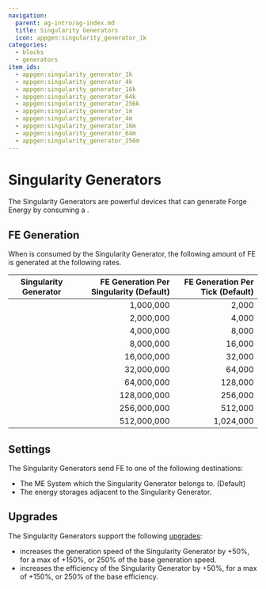 ```yaml
---
navigation:
  parent: ag-intro/ag-index.md
  title: Singularity Generators
  icon: appgen:singularity_generator_1k
categories:
  - blocks
  - generators
item_ids:
  - appgen:singularity_generator_1k
  - appgen:singularity_generator_4k
  - appgen:singularity_generator_16k
  - appgen:singularity_generator_64k
  - appgen:singularity_generator_256k
  - appgen:singularity_generator_1m
  - appgen:singularity_generator_4m
  - appgen:singularity_generator_16m
  - appgen:singularity_generator_64m
  - appgen:singularity_generator_256m
---
```


# Singularity Generators

<Column gap="1">
  <Row gap="1">
    <BlockImage id="appgen:singularity_generator_1k" scale="4" p:active="true"/>
    <BlockImage id="appgen:singularity_generator_4k" scale="4" p:active="true" />
    <BlockImage id="appgen:singularity_generator_16k" scale="4" p:active="true" />
    <BlockImage id="appgen:singularity_generator_64k" scale="4" p:active="true" />
    <BlockImage id="appgen:singularity_generator_256k" scale="4" p:active="true" />
  </Row>
  <Row gap="1">
    <BlockImage id="appgen:singularity_generator_1m" scale="4" p:active="true" />
    <BlockImage id="appgen:singularity_generator_4m" scale="4" p:active="true" />
    <BlockImage id="appgen:singularity_generator_16m" scale="4" p:active="true" />
    <BlockImage id="appgen:singularity_generator_64m" scale="4" p:active="true" />
    <BlockImage id="appgen:singularity_generator_256m" scale="4" p:active="true" />
  </Row>
</Column>

The Singularity Generators are powerful devices that can generate Forge Energy by
consuming a <ItemLink id="ae2:singularity" />.

## FE Generation

When <ItemLink id="ae2:singularity" /> is consumed by the Singularity Generator, the following amount of FE is generated
at the following rates.

| Singularity Generator                               | FE Generation Per Singularity (Default) | FE Generation Per Tick (Default) |
|-----------------------------------------------------|----------------------------------------:|---------------------------------:|
| <ItemLink id="appgen:singularity_generator_1k" />   |                               1,000,000 |                            2,000 |
| <ItemLink id="appgen:singularity_generator_4k" />   |                               2,000,000 |                            4,000 |
| <ItemLink id="appgen:singularity_generator_16k" />  |                               4,000,000 |                            8,000 |
| <ItemLink id="appgen:singularity_generator_64k" />  |                               8,000,000 |                           16,000 |
| <ItemLink id="appgen:singularity_generator_256k" /> |                              16,000,000 |                           32,000 |
| <ItemLink id="appgen:singularity_generator_1m" />   |                              32,000,000 |                           64,000 |
| <ItemLink id="appgen:singularity_generator_4m" />   |                              64,000,000 |                          128,000 |
| <ItemLink id="appgen:singularity_generator_16m" />  |                             128,000,000 |                          256,000 |
| <ItemLink id="appgen:singularity_generator_64m" />  |                             256,000,000 |                          512,000 |
| <ItemLink id="appgen:singularity_generator_256m" /> |                             512,000,000 |                        1,024,000 |

## Settings

The Singularity Generators send FE to one of the following destinations:

- The ME System which the Singularity Generator belongs to. (Default)
- The energy storages adjacent to the Singularity Generator.

## Upgrades

The Singularity Generators support the following [upgrades](ae2:items-blocks-machines/upgrade_cards.md):

-   <ItemLink id="ae2:speed_card" /> increases the generation speed of the Singularity Generator by +50%, for a max of +150%, or 250% of the base generation speed.
-   <ItemLink id="ae2:energy_card" /> increases the efficiency of the Singularity Generator by +50%, for a max of +150%, or 250% of the base efficiency.

